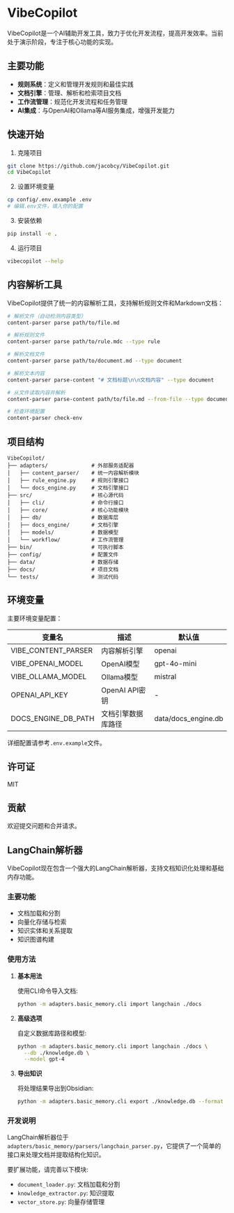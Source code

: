 # VibeCopilot

VibeCopilot是一个AI辅助开发工具，致力于优化开发流程，提高开发效率。当前处于演示阶段，专注于核心功能的实现。

## 主要功能

- **规则系统**：定义和管理开发规则和最佳实践
- **文档引擎**：管理、解析和检索项目文档
- **工作流管理**：规范化开发流程和任务管理
- **AI集成**：与OpenAI和Ollama等AI服务集成，增强开发能力

## 快速开始

1. 克隆项目

```bash
git clone https://github.com/jacobcy/VibeCopilot.git
cd VibeCopilot
```

2. 设置环境变量

```bash
cp config/.env.example .env
# 编辑.env文件，填入你的配置
```

3. 安装依赖

```bash
pip install -e .
```

4. 运行项目

```bash
vibecopilot --help
```

## 内容解析工具

VibeCopilot提供了统一的内容解析工具，支持解析规则文件和Markdown文档：

```bash
# 解析文件（自动检测内容类型）
content-parser parse path/to/file.md

# 解析规则文件
content-parser parse path/to/rule.mdc --type rule

# 解析文档文件
content-parser parse path/to/document.md --type document

# 解析文本内容
content-parser parse-content "# 文档标题\n\n文档内容" --type document

# 从文件读取内容并解析
content-parser parse-content path/to/file.md --from-file --type document

# 检查环境配置
content-parser check-env
```

## 项目结构

```
VibeCopilot/
├── adapters/              # 外部服务适配器
│   ├── content_parser/    # 统一内容解析模块
│   ├── rule_engine.py     # 规则引擎接口
│   └── docs_engine.py     # 文档引擎接口
├── src/                   # 核心源代码
│   ├── cli/               # 命令行接口
│   ├── core/              # 核心功能模块
│   ├── db/                # 数据库层
│   ├── docs_engine/       # 文档引擎
│   ├── models/            # 数据模型
│   └── workflow/          # 工作流管理
├── bin/                   # 可执行脚本
├── config/                # 配置文件
├── data/                  # 数据存储
├── docs/                  # 项目文档
└── tests/                 # 测试代码
```

## 环境变量

主要环境变量配置：

| 变量名 | 描述 | 默认值 |
|---------|-------------|---------|
| VIBE_CONTENT_PARSER | 内容解析引擎 | openai |
| VIBE_OPENAI_MODEL | OpenAI模型 | gpt-4o-mini |
| VIBE_OLLAMA_MODEL | Ollama模型 | mistral |
| OPENAI_API_KEY | OpenAI API密钥 | - |
| DOCS_ENGINE_DB_PATH | 文档引擎数据库路径 | data/docs_engine.db |

详细配置请参考`.env.example`文件。

## 许可证

MIT

## 贡献

欢迎提交问题和合并请求。

## LangChain解析器

VibeCopilot现在包含一个强大的LangChain解析器，支持文档知识化处理和基础内存功能。

### 主要功能

- 文档加载和分割
- 向量化存储与检索
- 知识实体和关系提取
- 知识图谱构建

### 使用方法

1. **基本用法**

   使用CLI命令导入文档:

   ```bash
   python -m adapters.basic_memory.cli import langchain ./docs
   ```

2. **高级选项**

   自定义数据库路径和模型:

   ```bash
   python -m adapters.basic_memory.cli import langchain ./docs \
     --db ./knowledge.db \
     --model gpt-4
   ```

3. **导出知识**

   将处理结果导出到Obsidian:

   ```bash
   python -m adapters.basic_memory.cli export ./knowledge.db --format obsidian
   ```

### 开发说明

LangChain解析器位于`adapters/basic_memory/parsers/langchain_parser.py`，它提供了一个简单的接口来处理文档并提取结构化知识。

要扩展功能，请完善以下模块:

- `document_loader.py`: 文档加载和分割
- `knowledge_extractor.py`: 知识提取
- `vector_store.py`: 向量存储管理

